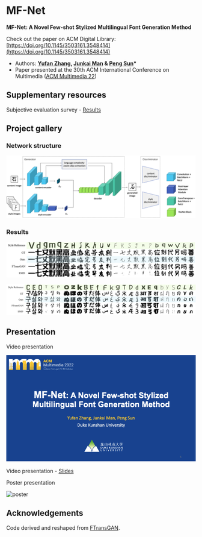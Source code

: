 # MF-Net

**MF-Net: A Novel Few-shot Stylized Multilingual Font Generation Method**

Check out the paper on ACM Digital Library: [https://doi.org/10.1145/3503161.3548414](https://doi.org/10.1145/3503161.3548414)

- Authors: **[Yufan Zhang](https://yufanz.xyz), [Junkai Man](https://junkaiman.com) & [Peng Sun](https://scholars.duke.edu/person/Peng.Sun1)\***
- Paper presented at the 30th ACM International Conference on Multimedia ([ACM Multimedia 22](https://2022.acmmm.org/))

<!-- <video width="80%" poster="https://raw.githubusercontent.com/iamyufan/MF-Net/main/presentation/cover.png" controls>
   <source src="https://dl.acm.org/action/downloadSupplement?doi=10.1145%2F3503161.3548414&file=MM22-fp3115.mp4" type="video/mp4">
   Your browser does not support the video tag.
</video> -->

## Supplementary resources

Subjective evaluation survey - [Results](analysis/survey)

## Project gallery

### Network structure

![1](./img/1_overall.png)

### Results

![4](./img/4_seen_lan_vis.png)

![5](./img/5_unseen_lan_vis.png)

## Presentation

Video presentation

[![cover](presentation/cover.png)](https://youtu.be/YVkbaq7vZTA)

Video presentation - [Slides](presentation/slides.pdf)

Poster presentation

![poster](presentation/poster.png)

## Acknowledgements

Code derived and reshaped from [FTransGAN](https://github.com/ligoudaner377/font_translator_gan).
